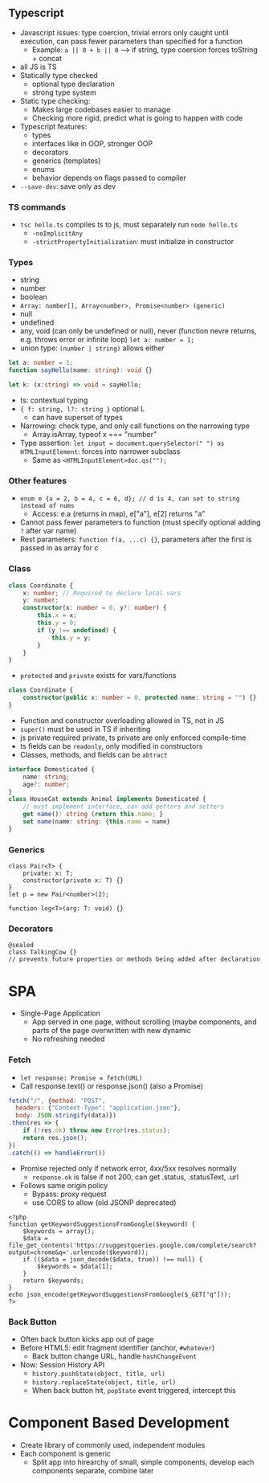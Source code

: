 ## Typescript
- Javascript issues: type coercion, trivial errors only caught until execution, can pass fewer parameters than specified for a function
	- Example: `a || 0 + b || 0` --> if string, type coersion forces toString + concat
- all JS is TS
- Statically type checked
	- optional type declaration
	- strong type system
- Static type checking:
	- Makes large codebases easier to manage
	- Checking more rigid, predict what is going to happen with code
- Typescript features:
	- types
	- interfaces like in OOP, stronger OOP
	- decorators
	- generics (templates)
	- enums
	- behavior depends on flags passed to compiler
- `--save-dev`: save only as dev
### TS commands
- `tsc hello.ts` compiles ts to js, must separately run `node hello.ts`
	- `-noImplicitAny`
	- `-strictPropertyInitialization`: must initialize in constructor
### Types
- string
- number
- boolean
- `Array: number[], Array<number>, Promise<number> (generic)`
- null
- undefined
- any, void (can only be undefined or null), never (function nevre returns, e.g. throws error or infinite loop)
`let a: number = 1;`
- union type: `(number | string)` allows either
```ts
let a: number = 1;
function sayHello(name: string): void {}

let k: (x:string) => void = sayHello;
```

- ts: contextual typing
- `{ f: string, l?: string }` optional L
	- can have superset of types
- Narrowing: check type, and only call functions on the narrowing type
	- Array.isArray, typeof x === "number"
- Type assertion: `let input = document.querySelector(" ") as HTMLInputElement`: forces into narrower subclass
	- Same as `<HTMLInputElement>doc.qs("");`
### Other features
- `enum e {a = 2, b = 4, c = 6, d}; // d is 4, can set to string instead of nums`
	- Access: e.a (returns in map), e["a"], e[2] returns "a"
- Cannot pass fewer parameters to function (must specify optional adding `?` after var name)
- Rest parameters: `function f(a, ...c) {}`, parameters after the first is passed in as array for c
### Class
```ts
class Coordinate {
	x: number; // Required to declare local vars
	y: number;
	constructor(x: number = 0, y?: number) {
		this.x = x;
		this.y = 0;
		if (y !== undefined) {
			this.y = y;
		}
	}
}
```
- `protected` and `private` exists for vars/functions
```ts
class Coordinate {
	constructor(public x: number = 0, protected name: string = "") {}
}
```
- Function and constructor overloading allowed in TS, not in JS
- `super()` must be used in TS if inheriting
- js private required private, ts private are only enforced compile-time
- ts fields can be `readonly`, only modified in constructors
- Classes, methods, and fields can be `abtract`
```ts
interface Domesticated {
	name: string;
	age?: number;
}
class HouseCat extends Animal implements Domesticated {
	// must implement interface, can add getters and setters
	get name(): string (return this.name; }
	set name(name: string: {this.name = name}
}
```
### Generics
```
class Pair<T> {
	private: x: T;
	constructor(private x: T) {}
}
let p = new Pair<number>(2);

function log<T>(arg: T: void) {}
```
### Decorators
```
@sealed
class TalkingCow {}
// prevents future properties or methods being added after declaration
```
# SPA
- Single-Page Application
	- App served in one page, without scrolling (maybe components, and parts of the page overwritten with new dynamic
	- No refreshing needed
### Fetch
- `let response: Promise = fetch(URL)`
- Call response.text() or response.json() (also a Promise)
```js
fetch("/", {method: "POST",
  headers: {"Content-Type": "application.json"},
  body: JSON.stringify(data)})
.then(res => {
	if (!res.ok) throw new Error(res.status);
	return res.json();
})
.catch(() => handleError())
```
- Promise rejected only if network error, 4xx/5xx resolves normally
	- `response.ok` is false if not 200, can get .status, .statusText, .url
- Follows same origin policy
	- Bypass: proxy request
	- use CORS to allow (old JSONP deprecated)
```
<?php
function getKeywordSuggestionsFromGoogle($keyword) {
	$keywords = array();
	$data = file_get_contents('https://suggestqueries.google.com/complete/search?output=chrome&q='.urlencode($keyword));
	if (($data = json_decode($data, true)) !== null) {
		$keywords = $data[1];
	}
	return $keywords;
}
echo json_encode(getKeywordSuggestionsFromGoogle($_GET["q"]));
?>
```
### Back Button
- Often back button kicks app out of page
- Before HTML5: edit fragment identifier (anchor, `#whatever`)
	- Back button change URL, handle `hashChangeEvent`
- Now: Session History API
	- `history.pushState(object, title, url)`
	- `history.replaceState(object, title, url)`
	- When back button hit, `popState` event triggered, intercept this
# Component Based Development
- Create library of commonly used, independent modules
- Each component is generic
	- Split app into hirearchy of small, simple components, develop each components separate, combine later